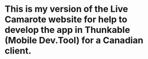 # This is my version of the Live Camarote website for help to develop the app in Thunkable (Mobile Dev.Tool) for a Canadian client.  
